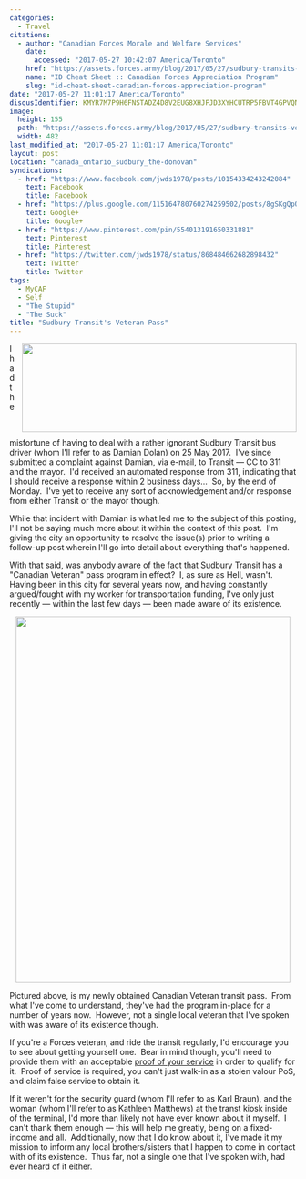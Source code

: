 ```yaml
---
categories:
  - Travel
citations:
  - author: "Canadian Forces Morale and Welfare Services"
    date:
      accessed: "2017-05-27 10:42:07 America/Toronto"
    href: "https://assets.forces.army/blog/2017/05/27/sudbury-transits-veteran-pass/ID_Cheat_Sheet-20151125_v11.pdf"
    name: "ID Cheat Sheet :: Canadian Forces Appreciation Program"
    slug: "id-cheat-sheet-canadian-forces-appreciation-program"
date: "2017-05-27 11:01:17 America/Toronto"
disqusIdentifier: KMYR7M7P9H6FNSTADZ4D8V2EUG8XHJFJD3XYHCUTRP5FBVT4GPVQNHAZXAHFXDPHAS5GFBSW4BMA97U9XGZK7N5YQQK8AKJ9ZR8T
image:
  height: 155
  path: "https://assets.forces.army/blog/2017/05/27/sudbury-transits-veteran-pass/hotlink-ok/Greater-Sudbury_transit_482x155.png"
  width: 482
last_modified_at: "2017-05-27 11:01:17 America/Toronto"
layout: post
location: "canada_ontario_sudbury_the-donovan"
syndications:
  - href: "https://www.facebook.com/jwds1978/posts/10154334243242084"
    text: Facebook
    title: Facebook
  - href: "https://plus.google.com/115164780760274259502/posts/8gSKgQpQiRA"
    text: Google+
    title: Google+
  - href: "https://www.pinterest.com/pin/554013191650331881"
    text: Pinterest
    title: Pinterest
  - href: "https://twitter.com/jwds1978/status/868484662682898432"
    text: Twitter
    title: Twitter
tags:
  - MyCAF
  - Self
  - "The Stupid"
  - "The Suck"
title: "Sudbury Transit's Veteran Pass"
---
```


<!--sse-->
<!--
  ~ NAME  «»  ALIAS
  ~
  ~ Innominate (Bus #102 Driver)  «»  Dolan, Damian
  ~ Innominate (Kiosk #2)  «»  Matthews, Kathleen
  ~ Sean  «»  Braun, Karl
  -->
<!--/sse-->
<img alt="" height="155" src="{{ site.uri.assets }}/blog/2017/05/27/sudbury-transits-veteran-pass/Greater-Sudbury_transit_482x155.png"
  style="border: 0px; float: right; margin-bottom: 10px; margin-left: 10px;" width="482" />
<p>
  I had the misfortune of having to deal with a rather ignorant Sudbury Transit bus driver (whom I'll refer to as Damian Dolan) on 25 May 2017.&nbsp; I've since
  submitted a complaint against Damian, via e-mail, to Transit &#8212; CC to 311 and the mayor.&nbsp; I'd received an automated response from 311, indicating
  that I should receive a response within 2 business days&hellip;&nbsp; So, by the end of Monday.&nbsp; I've yet to receive any sort of acknowledgement and/or
  response from either Transit or the mayor though.
</p>
<p>
  While that incident with Damian is what led me to the subject of this posting, I'll not be saying much more about it within the context of this post.&nbsp;
  I'm giving the city an opportunity to resolve the issue(s) prior to writing a follow-up post wherein I'll go into detail about everything that's happened.
</p>
<p>
  With that said, was anybody aware of the fact that Sudbury Transit has a &quot;Canadian Veteran&quot; pass program in effect?&nbsp; I, as sure as Hell,
  wasn't.&nbsp; Having been in this city for several years now, and having constantly argued/fought with my worker for transportation funding, I've only just
  recently &#8212; within the last few days &#8212; been made aware of its existence.
</p>
<!-- excerptBreak -->
<p>
  <a href="{{ site.uri.assets }}/blog/2017/05/27/sudbury-transits-veteran-pass/2017-05-27_08-31-07_3096x4128.png" rel="me" target="_blank" title=""><img alt=""
    height="643" src="{{ site.uri.assets }}/blog/2017/05/27/sudbury-transits-veteran-pass/2017-05-27_08-31-07_0482x0643.png"
    style="border: 0px; display: block; margin-left: auto; margin-right: auto;" width="482" /></a>
</p>
<p>
  Pictured above, is my newly obtained Canadian Veteran transit pass.&nbsp; From what I've come to understand, they've had the program in-place for a number of
  years now.&nbsp; However, not a single local veteran that I've spoken with was aware of its existence though.
</p>
<p>
  If you're a Forces veteran, and ride the transit regularly, I'd encourage you to see about getting yourself one.&nbsp; Bear in mind though, you'll need to
  provide them with an acceptable <a href="{{ site.url }}{{ page.url }}#cite-id-cheat-sheet-canadian-forces-appreciation-program" rel="me"
    title="ID Cheat Sheet :: Canadian Forces Appreciation Program">proof of your service</a> in order to qualify for it.&nbsp; Proof of service is required,
  you can't just walk-in as a stolen valour PoS, and claim false service to obtain it.
</p>
<p>
  If it weren't for the security guard (whom I'll refer to as Karl Braun), and the woman (whom I'll refer to as Kathleen Matthews) at the transt kiosk inside of
  the terminal, I'd more than likely not have ever known about it myself.&nbsp; I can't thank them enough &#8212; this will help me greatly, being on a
  fixed-income and all.&nbsp; Additionally, now that I do know about it, I've made it my mission to inform any local brothers/sisters that I happen to come in
  contact with of its existence.&nbsp; Thus far, not a single one that I've spoken with, had ever heard of it either.
</p>

